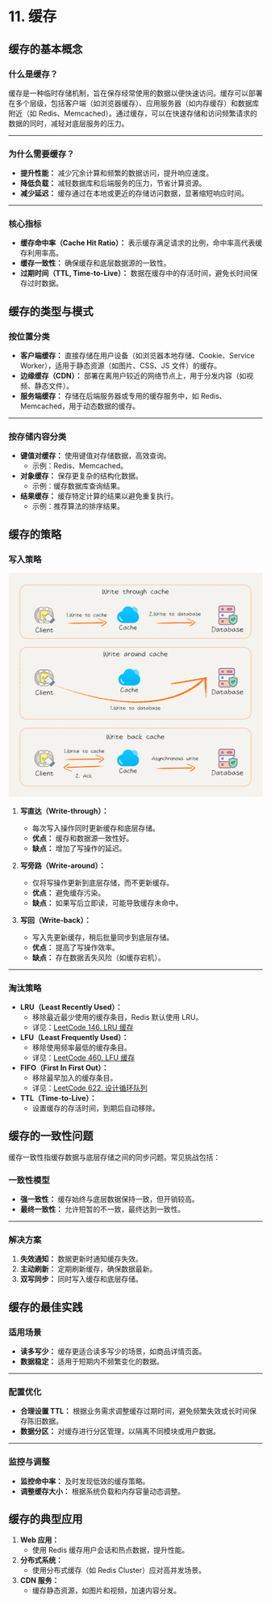# 11. 缓存

## 缓存的基本概念

### 什么是缓存？

缓存是一种临时存储机制，旨在保存经常使用的数据以便快速访问。缓存可以部署在多个层级，包括客户端（如浏览器缓存）、应用服务器（如内存缓存）和数据库附近（如 Redis、Memcached）。通过缓存，可以在快速存储和访问频繁请求的数据的同时，减轻对底层服务的压力。

---

### 为什么需要缓存？

- **提升性能：** 减少冗余计算和频繁的数据访问，提升响应速度。
- **降低负载：** 减轻数据库和后端服务的压力，节省计算资源。
- **减少延迟：** 缓存通过在本地或更近的存储访问数据，显著缩短响应时间。

---

### 核心指标

- **缓存命中率（Cache Hit Ratio）：** 表示缓存满足请求的比例，命中率高代表缓存利用率高。
- **缓存一致性：** 确保缓存和底层数据源的一致性。
- **过期时间（TTL, Time-to-Live）：** 数据在缓存中的存活时间，避免长时间保存过时数据。

## 缓存的类型与模式

### 按位置分类

- **客户端缓存：** 直接存储在用户设备（如浏览器本地存储、Cookie、Service Worker），适用于静态资源（如图片、CSS、JS 文件）的缓存。
- **边缘缓存（CDN）：** 部署在离用户较近的网络节点上，用于分发内容（如视频、静态文件）。
- **服务端缓存：** 存储在后端服务器或专用的缓存服务中，如 Redis、Memcached，用于动态数据的缓存。

---

### 按存储内容分类

- **键值对缓存：** 使用键值对存储数据，高效查询。
  - 示例：Redis、Memcached。
- **对象缓存：** 保存更复杂的结构化数据。
  - 示例：缓存数据库查询结果。
- **结果缓存：** 缓存特定计算的结果以避免重复执行。
  - 示例：推荐算法的排序结果。

## 缓存的策略

### 写入策略

![](../image/system-4.png)

1. **写直达（Write-through）：**

   - 每次写入操作同时更新缓存和底层存储。
   - **优点：** 缓存和数据源一致性好。
   - **缺点：** 增加了写操作的延迟。

2. **写旁路（Write-around）：**

   - 仅将写操作更新到底层存储，而不更新缓存。
   - **优点：** 避免缓存污染。
   - **缺点：** 如果写后立即读，可能导致缓存未命中。

3. **写回（Write-back）：**

   - 写入先更新缓存，稍后批量同步到底层存储。
   - **优点：** 提高了写操作效率。
   - **缺点：** 存在数据丢失风险（如缓存宕机）。

---

### 淘汰策略

- **LRU（Least Recently Used）：**
  - 移除最近最少使用的缓存条目，Redis 默认使用 LRU。
  - 详见：[LeetCode 146. LRU 缓存](https://2xiao.github.io/leetcode-js/problem/0146)
- **LFU（Least Frequently Used）：**
  - 移除使用频率最低的缓存条目。
  - 详见：[LeetCode 460. LFU 缓存](https://2xiao.github.io/leetcode-js/problem/0460)
- **FIFO（First In First Out）：**
  - 移除最早加入的缓存条目。
  - 详见：[LeetCode 622. 设计循环队列](https://2xiao.github.io/leetcode-js/problem/0622)
- **TTL（Time-to-Live）：**
  - 设置缓存的存活时间，到期后自动移除。

## 缓存的一致性问题

缓存一致性指缓存数据与底层存储之间的同步问题。常见挑战包括：

### 一致性模型

- **强一致性：** 缓存始终与底层数据保持一致，但开销较高。
- **最终一致性：** 允许短暂的不一致，最终达到一致性。

---

### 解决方案

1. **失效通知：** 数据更新时通知缓存失效。
2. **主动刷新：** 定期刷新缓存，确保数据最新。
3. **双写同步：** 同时写入缓存和底层存储。

## 缓存的最佳实践

### 适用场景

- **读多写少：** 缓存更适合读多写少的场景，如商品详情页面。
- **数据稳定：** 适用于短期内不频繁变化的数据。

---

### 配置优化

- **合理设置 TTL：** 根据业务需求调整缓存过期时间，避免频繁失效或长时间保存陈旧数据。
- **数据分区：** 对缓存进行分区管理，以隔离不同模块或用户数据。

---

### 监控与调整

- **监控命中率：** 及时发现低效的缓存策略。
- **调整缓存大小：** 根据系统负载和内存容量动态调整。

## 缓存的典型应用

1. **Web 应用：**
   - 使用 Redis 缓存用户会话和热点数据，提升性能。
2. **分布式系统：**
   - 使用分布式缓存（如 Redis Cluster）应对高并发场景。
3. **CDN 服务：**
   - 缓存静态资源，如图片和视频，加速内容分发。
